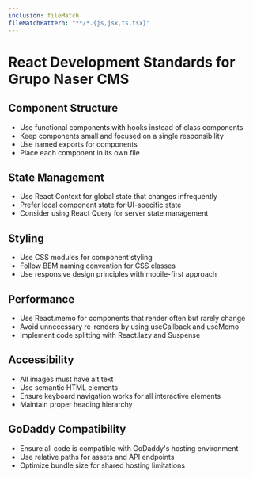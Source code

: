 ```yaml
---
inclusion: fileMatch
fileMatchPattern: "**/*.{js,jsx,ts,tsx}"
---
```


# React Development Standards for Grupo Naser CMS

## Component Structure

- Use functional components with hooks instead of class components
- Keep components small and focused on a single responsibility
- Use named exports for components
- Place each component in its own file

## State Management

- Use React Context for global state that changes infrequently
- Prefer local component state for UI-specific state
- Consider using React Query for server state management

## Styling

- Use CSS modules for component styling
- Follow BEM naming convention for CSS classes
- Use responsive design principles with mobile-first approach

## Performance

- Use React.memo for components that render often but rarely change
- Avoid unnecessary re-renders by using useCallback and useMemo
- Implement code splitting with React.lazy and Suspense

## Accessibility

- All images must have alt text
- Use semantic HTML elements
- Ensure keyboard navigation works for all interactive elements
- Maintain proper heading hierarchy

## GoDaddy Compatibility

- Ensure all code is compatible with GoDaddy's hosting environment
- Use relative paths for assets and API endpoints
- Optimize bundle size for shared hosting limitations

